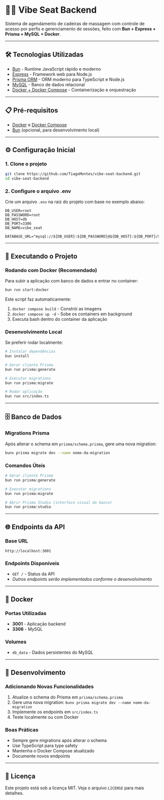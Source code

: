 # 🧘‍♂️ Vibe Seat Backend

Sistema de agendamento de cadeiras de massagem com controle de acesso por perfis e gerenciamento de sessões, feito com **Bun + Express + Prisma + MySQL + Docker**.

---

## 🛠️ Tecnologias Utilizadas

- [Bun](https://bun.sh/) - Runtime JavaScript rápido e moderno
- [Express](https://expressjs.com/) - Framework web para Node.js
- [Prisma ORM](https://www.prisma.io/) - ORM moderno para TypeScript e Node.js
- [MySQL](https://www.mysql.com/) - Banco de dados relacional
- [Docker + Docker Compose](https://docs.docker.com/compose/) - Containerização e orquestração

---

## 📋 Pré-requisitos

- [Docker](https://docs.docker.com/get-docker/) e [Docker Compose](https://docs.docker.com/compose/install/)
- [Bun](https://bun.sh/) (opcional, para desenvolvimento local)

---

## ⚙️ Configuração Inicial

### 1. Clone o projeto

```bash
git clone https://github.com/TiagoMontes/vibe-seat-backend.git
cd vibe-seat-backend
```

### 2. Configure o arquivo .env

Crie um arquivo `.env` na raiz do projeto com base no exemplo abaixo:

```env
DB_USER=root
DB_PASSWORD=root
DB_HOST=db
DB_PORT=3306
DB_NAME=vibe_seat

DATABASE_URL="mysql://${DB_USER}:${DB_PASSWORD}@${DB_HOST}:${DB_PORT}/${DB_NAME}"
```

---

## 🚀 Executando o Projeto

### Rodando com Docker (Recomendado)

Para subir a aplicação com banco de dados e entrar no container:

```bash
bun run start:docker
```

Este script faz automaticamente:

1. `docker compose build` - Constrói as imagens
2. `docker compose up -d` - Sobe os containers em background
3. Executa bash dentro do container da aplicação

### Desenvolvimento Local

Se preferir rodar localmente:

```bash
# Instalar dependências
bun install

# Gerar cliente Prisma
bun run prisma:generate

# Executar migrations
bun run prisma:migrate

# Rodar aplicação
bun run src/index.ts
```

---

## 🗄️ Banco de Dados

### Migrations Prisma

Após alterar o schema em `prisma/schema.prisma`, gere uma nova migration:

```bash
bunx prisma migrate dev --name nome-da-migration
```

### Comandos Úteis

```bash
# Gerar cliente Prisma
bun run prisma:generate

# Executar migrations
bun run prisma:migrate

# Abrir Prisma Studio (interface visual do banco)
bun run prisma:studio
```

---

## 🌐 Endpoints da API

### Base URL

```
http://localhost:3001
```

### Endpoints Disponíveis

- `GET /` - Status da API
- _Outros endpoints serão implementados conforme o desenvolvimento_

---

## 🐳 Docker

### Portas Utilizadas

- **3001** - Aplicação backend
- **3306** - MySQL

### Volumes

- `db_data` - Dados persistentes do MySQL

---

## 📝 Desenvolvimento

### Adicionando Novas Funcionalidades

1. Atualize o schema do Prisma em `prisma/schema.prisma`
2. Gere uma nova migration: `bunx prisma migrate dev --name nome-da-migration`
3. Implemente os endpoints em `src/index.ts`
4. Teste localmente ou com Docker

### Boas Práticas

- Sempre gere migrations após alterar o schema
- Use TypeScript para type safety
- Mantenha o Docker Compose atualizado
- Documente novos endpoints

---

## 📄 Licença

Este projeto está sob a licença MIT. Veja o arquivo `LICENSE` para mais detalhes.

